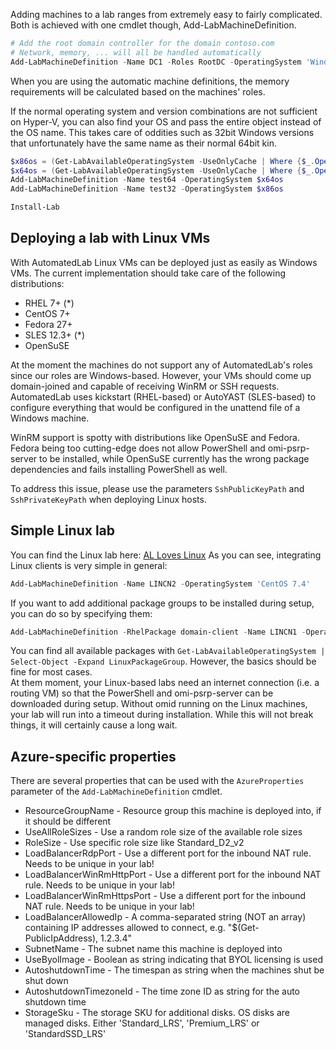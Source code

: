 Adding machines to a lab ranges from extremely easy to fairly complicated. Both is achieved with one cmdlet though, Add-LabMachineDefinition.

```powershell
# Add the root domain controller for the domain contoso.com
# Network, memory, ... will all be handled automatically
Add-LabMachineDefinition -Name DC1 -Roles RootDC -OperatingSystem 'Windows Server 2019 Datacenter' -Domain contoso.com
```

When you are using the automatic machine definitions, the memory requirements will be calculated based on the machines' roles.

If the normal operating system and version combinations are not sufficient on Hyper-V, you can also find your OS
and pass the entire object instead of the OS name. This takes care of oddities such as 32bit Windows versions
that unfortunately have the same name as their normal 64bit kin.

```powershell
$x86os = (Get-LabAvailableOperatingSystem -UseOnlyCache | Where {$_.OperatingSystemName -eq 'Windows 10 Enterprise LTSC' -and $_.Architecture -eq 'x86'})
$x64os = (Get-LabAvailableOperatingSystem -UseOnlyCache | Where {$_.OperatingSystemName -eq 'Windows 10 Enterprise LTSC' -and $_.Architecture -eq 'x64'})
Add-LabMachineDefinition -Name test64 -OperatingSystem $x64os
Add-LabMachineDefinition -Name test32 -OperatingSystem $x86os

Install-Lab
```

## Deploying a lab with Linux VMs
With AutomatedLab Linux VMs can be deployed just as easily as Windows VMs. The current implementation should take care of the following distributions:
- RHEL 7+ (*)
- CentOS 7+
- Fedora 27+
- SLES 12.3+ (*)
- OpenSuSE

At the moment the machines do not support any of AutomatedLab's roles since our roles are Windows-based. However, your VMs should come up domain-joined and capable of receiving WinRM or SSH requests. AutomatedLab uses kickstart (RHEL-based) or AutoYAST (SLES-based) to configure everything that would be configured in the unattend file of a Windows machine.

WinRM support is spotty with distributions like OpenSuSE and Fedora. Fedora being too cutting-edge does not allow PowerShell and omi-psrp-server to be installed, while OpenSuSE currently has the wrong package dependencies and fails installing PowerShell as well.

To address this issue, please use the parameters `SshPublicKeyPath` and `SshPrivateKeyPath` when deploying Linux hosts.

## Simple Linux lab
You can find the Linux lab here: [AL Loves Linux](https://github.com/AutomatedLab/AutomatedLab/blob/develop/LabSources/SampleScripts/HyperV/AL%20Loves%20Linux.ps1)
As you can see, integrating Linux clients is very simple in general:  
```powershell
Add-LabMachineDefinition -Name LINCN2 -OperatingSystem 'CentOS 7.4'
```  
If you want to add additional package groups to be installed during setup, you can do so by specifying them:  
```powershell
Add-LabMachineDefinition -RhelPackage domain-client -Name LINCN1 -OperatingSystem 'CentOS 7.4' -DomainName contoso.com
```  
You can find all available packages with ```Get-LabAvailableOperatingSystem | Select-Object -Expand LinuxPackageGroup```. However, the basics should be fine for most cases.  
At them moment, your Linux-based labs need an internet connection (i.e. a routing VM) so that the PowerShell and omi-psrp-server can be downloaded during setup. Without omid running on the Linux machines, your lab will run into a timeout during installation. While this will not break things, it will certainly cause a long wait.

## Azure-specific properties

There are several properties that can be used with the `AzureProperties` parameter of the `Add-LabMachineDefinition` cmdlet.

- ResourceGroupName - Resource group this machine is deployed into, if it should be different
- UseAllRoleSizes - Use a random role size of the available role sizes
- RoleSize - Use specific role size like Standard_D2_v2
- LoadBalancerRdpPort - Use a different port for the inbound NAT rule. Needs to be unique in your lab!
- LoadBalancerWinRmHttpPort - Use a different port for the inbound NAT rule. Needs to be unique in your lab!
- LoadBalancerWinRmHttpsPort - Use a different port for the inbound NAT rule. Needs to be unique in your lab!
- LoadBalancerAllowedIp - A comma-separated string (NOT an array) containing IP addresses allowed to connect, e.g. "$(Get-PublicIpAddress), 1.2.3.4"
- SubnetName - The subnet name this machine is deployed into
- UseByolImage - Boolean as string indicating that BYOL licensing is used
- AutoshutdownTime - The timespan as string when the machines shut be shut down
- AutoshutdownTimezoneId - The time zone ID as string for the auto shutdown time
- StorageSku - The storage SKU for additional disks. OS disks are managed disks. Either 'Standard_LRS', 'Premium_LRS' or 'StandardSSD_LRS'